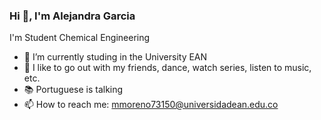 ### Hi 👋, I'm Alejandra Garcia 
I'm Student Chemical Engineering


- 🔭 I’m currently studing in the University EAN
- 👯 I like to go out with my friends, dance, watch series, listen to music, etc.
- 📚 Portuguese is talking
- 📫 How to reach me: mmoreno73150@universidadean.edu.co
